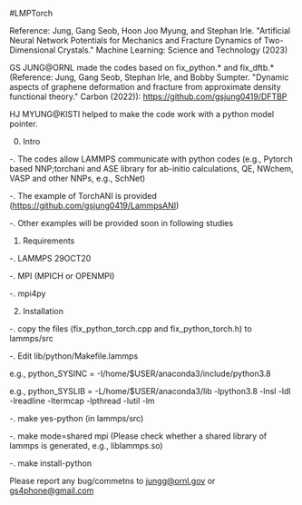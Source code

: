#LMPTorch

Reference: Jung, Gang Seob, Hoon Joo Myung, and Stephan Irle. "Artificial Neural Network Potentials for Mechanics and Fracture Dynamics of Two-Dimensional Crystals." Machine Learning: Science and Technology (2023)

GS JUNG@ORNL made the codes based on fix_python.* and fix_dftb.* (Reference: Jung, Gang Seob, Stephan Irle, and Bobby Sumpter. "Dynamic aspects of graphene deformation and fracture from approximate density functional theory." Carbon (2022)): https://github.com/gsjung0419/DFTBP

HJ MYUNG@KISTI helped to make the code work with a python model pointer. 

0. Intro

 -. The codes allow LAMMPS communicate with python codes (e.g., Pytorch based NNP;torchani and ASE library for ab-initio calculations, QE, NWchem, VASP and other NNPs, e.g., SchNet)

 -. The example of TorchANI is provided (https://github.com/gsjung0419/LammpsANI)

 -. Other examples will be provided soon in following studies

1. Requirements

 -. LAMMPS 29OCT20

 -. MPI (MPICH or OPENMPI)

 -. mpi4py

2. Installation

 -. copy the files (fix_python_torch.cpp and fix_python_torch.h) to lammps/src

 -. Edit lib/python/Makefile.lammps

   e.g., python_SYSINC = -I/home/$USER/anaconda3/include/python3.8
 
   e.g., python_SYSLIB = -L/home/$USER/anaconda3/lib -lpython3.8 -lnsl -ldl -lreadline -ltermcap -lpthread -lutil -lm

 -. make yes-python (in lammps/src)

 -. make mode=shared mpi (Please check whether a shared library of lammps is generated, e.g., liblammps.so)

 -. make install-python



Please report any bug/commetns to jungg@ornl.gov or gs4phone@gmail.com
